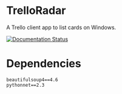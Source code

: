 # TrelloRadar

A Trello client app to list cards on Windows.

[![Documentation Status](https://readthedocs.org/projects/trelloradar/badge/?version=latest)](http://trelloradar.readthedocs.io/en/latest/?badge=latest)

# Dependencies

```
beautifulsoup4==4.6
pythonnet==2.3
```
